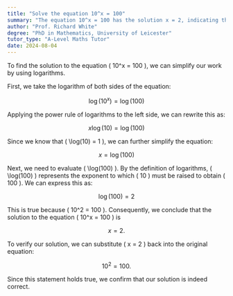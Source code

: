 ```yaml
---
title: "Solve the equation 10^x = 100"
summary: "The equation 10^x = 100 has the solution x = 2, indicating that raising 10 to the power of 2 equals 100."
author: "Prof. Richard White"
degree: "PhD in Mathematics, University of Leicester"
tutor_type: "A-Level Maths Tutor"
date: 2024-08-04
---
```


To find the solution to the equation \( 10^x = 100 \), we can simplify our work by using logarithms. 

First, we take the logarithm of both sides of the equation:

$$
\log(10^x) = \log(100)
$$

Applying the power rule of logarithms to the left side, we can rewrite this as:

$$
x \log(10) = \log(100)
$$

Since we know that \( \log(10) = 1 \), we can further simplify the equation:

$$
x = \log(100)
$$

Next, we need to evaluate \( \log(100) \). By the definition of logarithms, \( \log(100) \) represents the exponent to which \( 10 \) must be raised to obtain \( 100 \). We can express this as:

$$
\log(100) = 2
$$

This is true because \( 10^2 = 100 \). Consequently, we conclude that the solution to the equation \( 10^x = 100 \) is 

$$
x = 2.
$$

To verify our solution, we can substitute \( x = 2 \) back into the original equation:

$$
10^2 = 100.
$$

Since this statement holds true, we confirm that our solution is indeed correct.
    